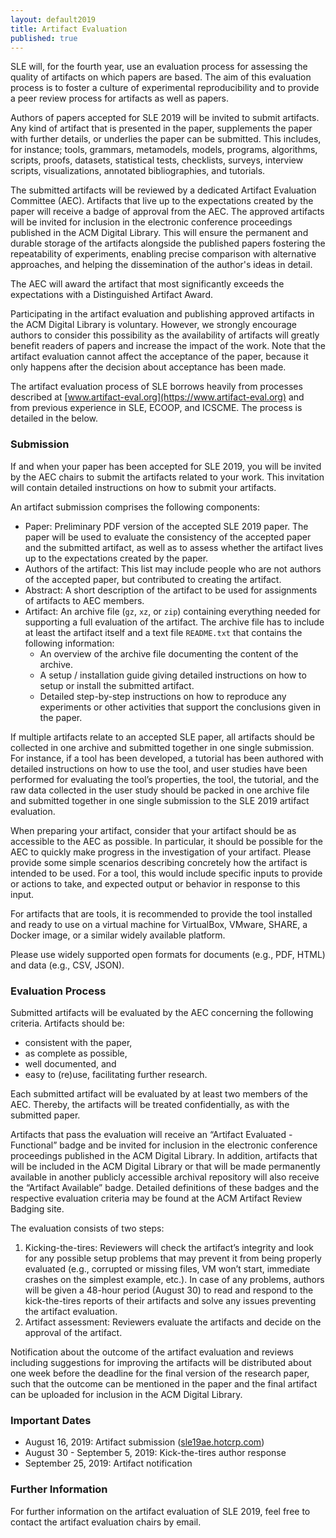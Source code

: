 ```yaml
---
layout: default2019
title: Artifact Evaluation
published: true
---
```


SLE will, for the fourth year, use an evaluation process for assessing the quality of artifacts on which papers are based. The aim of this evaluation process is to foster a culture of experimental reproducibility and to provide a peer review process for artifacts as well as papers.

Authors of papers accepted for SLE 2019 will be invited to submit artifacts. Any kind of artifact that is presented in the paper, supplements the paper with further details, or underlies the paper can be submitted. This includes, for instance; tools, grammars, metamodels, models, programs, algorithms, scripts, proofs, datasets, statistical tests, checklists, surveys, interview scripts, visualizations, annotated bibliographies, and tutorials.

The submitted artifacts will be reviewed by a dedicated Artifact Evaluation Committee (AEC). Artifacts that live up to the expectations created by the paper will receive a badge of approval from the AEC. The approved artifacts will be invited for inclusion in the electronic conference proceedings published in the ACM Digital Library. This will ensure the permanent and durable storage of the artifacts alongside the published papers fostering the repeatability of experiments, enabling precise comparison with alternative approaches, and helping the dissemination of the author's ideas in detail.

The AEC will award the artifact that most significantly exceeds the expectations with a Distinguished Artifact Award.

Participating in the artifact evaluation and publishing approved artifacts in the ACM Digital Library is voluntary. However, we strongly encourage authors to consider this possibility as the availability of artifacts will greatly benefit readers of papers and increase the impact of the work. Note that the artifact evaluation cannot affect the acceptance of the paper, because it only happens after the decision about acceptance has been made.

The artifact evaluation process of SLE borrows heavily from processes described at [www.artifact-eval.org](https://www.artifact-eval.org) and from previous experience in SLE, ECOOP, and ICSCME. The process is detailed in the below.

### Submission

If and when your paper has been accepted for SLE 2019, you will be invited by the AEC chairs to submit the artifacts related to your work. This invitation will contain detailed instructions on how to submit your artifacts.

An artifact submission comprises the following components:

* Paper: Preliminary PDF version of the accepted SLE 2019 paper. The paper will be used to evaluate the consistency of the accepted paper and the submitted artifact, as well as to assess whether the artifact lives up to the expectations created by the paper.
* Authors of the artifact: This list may include people who are not authors of the accepted paper, but contributed to creating the artifact.
* Abstract: A short description of the artifact to be used for assignments of artifacts to AEC members.
* Artifact: An archive file (`gz`, `xz`, or `zip`) containing everything needed for supporting a full evaluation of the artifact. The archive file has to include at least the artifact itself and a text file `README.txt` that contains the following information:
    * An overview of the archive file documenting the content of the archive.
    * A setup / installation guide giving detailed instructions on how to setup or install the submitted artifact.
    * Detailed step-by-step instructions on how to reproduce any experiments or other activities that support the conclusions given in the paper.

If multiple artifacts relate to an accepted SLE paper, all artifacts should be collected in one archive and submitted together in one single submission. For instance, if a tool has been developed, a tutorial has been authored with detailed instructions on how to use the tool, and user studies have been performed for evaluating the tool’s properties, the tool, the tutorial, and the raw data collected in the user study should be packed in one archive file and submitted together in one single submission to the SLE 2019 artifact evaluation.

When preparing your artifact, consider that your artifact should be as accessible to the AEC as possible. In particular, it should be possible for the AEC to quickly make progress in the investigation of your artifact. Please provide some simple scenarios describing concretely how the artifact is intended to be used. For a tool, this would include specific inputs to provide or actions to take, and expected output or behavior in response to this input.

For artifacts that are tools, it is recommended to provide the tool installed and ready to use on a virtual machine for VirtualBox, VMware, SHARE, a Docker image, or a similar widely available platform.

Please use widely supported open formats for documents (e.g., PDF, HTML) and data (e.g., CSV, JSON).

### Evaluation Process

Submitted artifacts will be evaluated by the AEC concerning the following criteria. Artifacts should be:

* consistent with the paper,
* as complete as possible,
* well documented, and
* easy to (re)use, facilitating further research.

Each submitted artifact will be evaluated by at least two members of the AEC. Thereby, the artifacts will be treated confidentially, as with the submitted paper.

Artifacts that pass the evaluation will receive an “Artifact Evaluated - Functional” badge and be invited for inclusion in the electronic conference proceedings published in the ACM Digital Library. In addition, artifacts that will be included in the ACM Digital Library or that will be made permanently available in another publicly accessible archival repository will also receive the “Artifact Available” badge. Detailed definitions of these badges and the respective evaluation criteria may be found at the ACM Artifact Review Badging site.

The evaluation consists of two steps:

1. Kicking-the-tires: Reviewers will check the artifact’s integrity and look for any possible setup problems that may prevent it from being properly evaluated (e.g., corrupted or missing files, VM won’t start, immediate crashes on the simplest example, etc.). In case of any problems, authors will be given a 48-hour period (August 30) to read and respond to the kick-the-tires reports of their artifacts and solve any issues preventing the artifact evaluation.
2. Artifact assessment: Reviewers evaluate the artifacts and decide on the approval of the artifact.

Notification about the outcome of the artifact evaluation and reviews including suggestions for improving the artifacts will be distributed about one week before the deadline for the final version of the research paper, such that the outcome can be mentioned in the paper and the final artifact can be uploaded for inclusion in the ACM Digital Library.

### Important Dates

* August 16, 2019: Artifact submission ([sle19ae.hotcrp.com](https://sle19ae.hotcrp.com))
* August 30 - September 5, 2019: Kick-the-tires author response
* September 25, 2019: Artifact notification

### Further Information

For further information on the artifact evaluation of SLE 2019, feel free to contact the artifact evaluation chairs by email.

